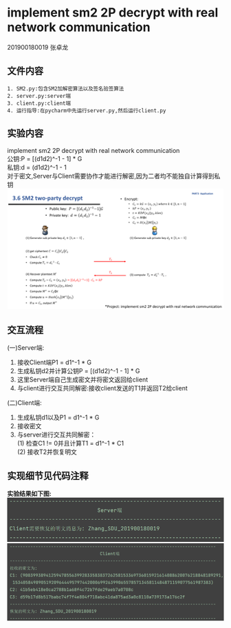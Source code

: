 # implement sm2 2P decrypt with real network communication

201900180019 张卓龙


## 文件内容      
    1. SM2.py:包含SM2加解密算法以及签名验签算法
    2. server.py:server端        
    3. client.py:client端      
    4. 运行指导:在pycharm中先运行server.py,然后运行client.py           
    
    
## 实验内容
implement sm2 2P decrypt with real network communication          
公钥:P = [(d1d2)^-1 - 1] * G       
私钥:d = (d1d2)^-1 - 1                 
对于密文,Server与Client需要协作才能进行解密,因为二者均不能独自计算得到私钥                        
![image](https://github.com/Zhang-SDU/cst-project/blob/main/SM2/SM2_2P_Decrypt/ref.png)           
                          

## 交互流程             
  (一)Server端:
  1. 接收Client端P1 = d1^-1 * G        
  2. 生成私钥d2并计算公钥P = [(d1d2)^-1 - 1] * G         
  3. 这里Server端自己生成密文并将密文返回给client         
  4. 与client进行交互共同解密:接收client发送的T1并返回T2给client             
  
  (二)Client端:       
  1. 生成私钥d1以及P1 = d1^-1 * G          
  2. 接收密文           
  3. 与server进行交互共同解密：         
    (1) 检查C1 != 0并且计算T1 = d1^-1 * C1           
    (2) 接收T2并恢复明文            
    
## 实现细节见代码注释      

**实验结果如下图:**                
![server](https://github.com/Zhang-SDU/cst-project/blob/main/SM2/SM2_2P_Decrypt/result1.png)
![client](https://github.com/Zhang-SDU/cst-project/blob/main/SM2/SM2_2P_Decrypt/result2.png)
